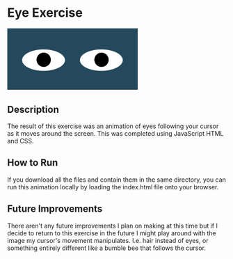 # Eye Exercise

<img src= "Eyes.png" width='300'/>

## Description
The result of this exercise was an animation of eyes following your cursor as it moves around the screen. This was completed using JavaScript HTML and CSS. 
## How to Run
If you download all the files and contain them in the same directory, you can run this animation locally by loading the index.html file onto your browser. 
## Future Improvements
There aren't any future improvements I plan on making at this time but if I decide to return to this exercise in the future I might play around with the image my cursor's movement manipulates. I.e. hair instead of eyes, or something entirely different like a bumble bee that follows the cursor. 




